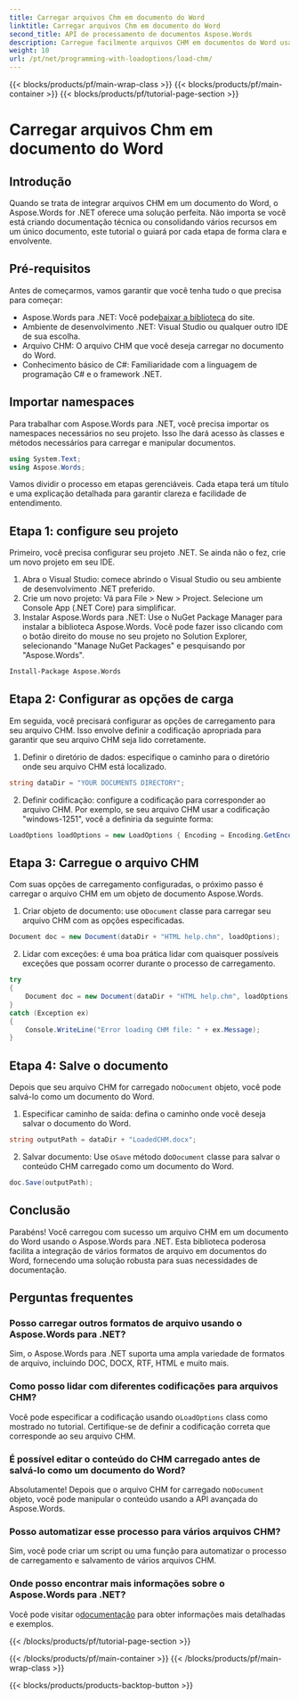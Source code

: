 ```yaml
---
title: Carregar arquivos Chm em documento do Word
linktitle: Carregar arquivos Chm em documento do Word
second_title: API de processamento de documentos Aspose.Words
description: Carregue facilmente arquivos CHM em documentos do Word usando o Aspose.Words para .NET com este tutorial passo a passo. Perfeito para consolidar sua documentação técnica.
weight: 10
url: /pt/net/programming-with-loadoptions/load-chm/
---
```


{{< blocks/products/pf/main-wrap-class >}}
{{< blocks/products/pf/main-container >}}
{{< blocks/products/pf/tutorial-page-section >}}

# Carregar arquivos Chm em documento do Word

## Introdução

Quando se trata de integrar arquivos CHM em um documento do Word, o Aspose.Words for .NET oferece uma solução perfeita. Não importa se você está criando documentação técnica ou consolidando vários recursos em um único documento, este tutorial o guiará por cada etapa de forma clara e envolvente.

## Pré-requisitos

Antes de começarmos, vamos garantir que você tenha tudo o que precisa para começar:
-  Aspose.Words para .NET: Você pode[baixar a biblioteca](https://releases.aspose.com/words/net/) do site.
- Ambiente de desenvolvimento .NET: Visual Studio ou qualquer outro IDE de sua escolha.
- Arquivo CHM: O arquivo CHM que você deseja carregar no documento do Word.
- Conhecimento básico de C#: Familiaridade com a linguagem de programação C# e o framework .NET.

## Importar namespaces

Para trabalhar com Aspose.Words para .NET, você precisa importar os namespaces necessários no seu projeto. Isso lhe dará acesso às classes e métodos necessários para carregar e manipular documentos.

```csharp
using System.Text;
using Aspose.Words;
```

Vamos dividir o processo em etapas gerenciáveis. Cada etapa terá um título e uma explicação detalhada para garantir clareza e facilidade de entendimento.

## Etapa 1: configure seu projeto

Primeiro, você precisa configurar seu projeto .NET. Se ainda não o fez, crie um novo projeto em seu IDE.

1. Abra o Visual Studio: comece abrindo o Visual Studio ou seu ambiente de desenvolvimento .NET preferido.
2. Crie um novo projeto: Vá para File > New > Project. Selecione um Console App (.NET Core) para simplificar.
3. Instalar Aspose.Words para .NET: Use o NuGet Package Manager para instalar a biblioteca Aspose.Words. Você pode fazer isso clicando com o botão direito do mouse no seu projeto no Solution Explorer, selecionando "Manage NuGet Packages" e pesquisando por "Aspose.Words".

```bash
Install-Package Aspose.Words
```

## Etapa 2: Configurar as opções de carga

Em seguida, você precisará configurar as opções de carregamento para seu arquivo CHM. Isso envolve definir a codificação apropriada para garantir que seu arquivo CHM seja lido corretamente.

1. Definir o diretório de dados: especifique o caminho para o diretório onde seu arquivo CHM está localizado.

```csharp
string dataDir = "YOUR DOCUMENTS DIRECTORY";
```

2. Definir codificação: configure a codificação para corresponder ao arquivo CHM. Por exemplo, se seu arquivo CHM usar a codificação "windows-1251", você a definiria da seguinte forma:

```csharp
LoadOptions loadOptions = new LoadOptions { Encoding = Encoding.GetEncoding("windows-1251") };
```

## Etapa 3: Carregue o arquivo CHM

Com suas opções de carregamento configuradas, o próximo passo é carregar o arquivo CHM em um objeto de documento Aspose.Words.

1.  Criar objeto de documento: use o`Document` classe para carregar seu arquivo CHM com as opções especificadas.

```csharp
Document doc = new Document(dataDir + "HTML help.chm", loadOptions);
```

2. Lidar com exceções: é uma boa prática lidar com quaisquer possíveis exceções que possam ocorrer durante o processo de carregamento.

```csharp
try
{
    Document doc = new Document(dataDir + "HTML help.chm", loadOptions);
}
catch (Exception ex)
{
    Console.WriteLine("Error loading CHM file: " + ex.Message);
}
```

## Etapa 4: Salve o documento

 Depois que seu arquivo CHM for carregado no`Document` objeto, você pode salvá-lo como um documento do Word.

1. Especificar caminho de saída: defina o caminho onde você deseja salvar o documento do Word.

```csharp
string outputPath = dataDir + "LoadedCHM.docx";
```

2.  Salvar documento: Use o`Save` método do`Document` classe para salvar o conteúdo CHM carregado como um documento do Word.

```csharp
doc.Save(outputPath);
```

## Conclusão

Parabéns! Você carregou com sucesso um arquivo CHM em um documento do Word usando o Aspose.Words para .NET. Esta biblioteca poderosa facilita a integração de vários formatos de arquivo em documentos do Word, fornecendo uma solução robusta para suas necessidades de documentação.

## Perguntas frequentes

### Posso carregar outros formatos de arquivo usando o Aspose.Words para .NET?

Sim, o Aspose.Words para .NET suporta uma ampla variedade de formatos de arquivo, incluindo DOC, DOCX, RTF, HTML e muito mais.

### Como posso lidar com diferentes codificações para arquivos CHM?

 Você pode especificar a codificação usando o`LoadOptions` class como mostrado no tutorial. Certifique-se de definir a codificação correta que corresponde ao seu arquivo CHM.

### É possível editar o conteúdo do CHM carregado antes de salvá-lo como um documento do Word?

 Absolutamente! Depois que o arquivo CHM for carregado no`Document` objeto, você pode manipular o conteúdo usando a API avançada do Aspose.Words.

### Posso automatizar esse processo para vários arquivos CHM?

Sim, você pode criar um script ou uma função para automatizar o processo de carregamento e salvamento de vários arquivos CHM.

### Onde posso encontrar mais informações sobre o Aspose.Words para .NET?

 Você pode visitar o[documentação](https://reference.aspose.com/words/net/) para obter informações mais detalhadas e exemplos.

{{< /blocks/products/pf/tutorial-page-section >}}

{{< /blocks/products/pf/main-container >}}
{{< /blocks/products/pf/main-wrap-class >}}

{{< blocks/products/products-backtop-button >}}
